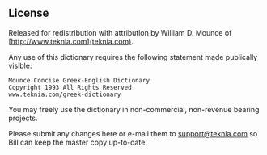 ## License

Released for redistribution with attribution by William D. Mounce of [http://www.teknia.com](teknia.com).

Any use of this dictionary requires the following statement made publically visible:

```
Mounce Concise Greek-English Dictionary
Copyright 1993 All Rights Reserved
www.teknia.com/greek-dictionary
```

You may freely use the dictionary in non-commercial, non-revenue bearing projects.

Please submit any changes here or e-mail them to support@teknia.com so Bill can keep the master copy up-to-date.